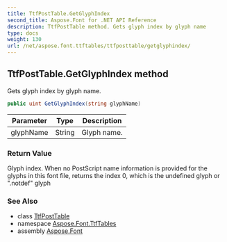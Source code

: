 ```yaml
---
title: TtfPostTable.GetGlyphIndex
second_title: Aspose.Font for .NET API Reference
description: TtfPostTable method. Gets glyph index by glyph name
type: docs
weight: 130
url: /net/aspose.font.ttftables/ttfposttable/getglyphindex/
---
```

## TtfPostTable.GetGlyphIndex method

Gets glyph index by glyph name.

```csharp
public uint GetGlyphIndex(string glyphName)
```

| Parameter | Type | Description |
| --- | --- | --- |
| glyphName | String | Glyph name. |

### Return Value

Glyph index. When no PostScript name information is provided for the glyphs in this font file, returns the index 0, which is the undefined glyph or ".notdef" glyph

### See Also

* class [TtfPostTable](../)
* namespace [Aspose.Font.TtfTables](../../../aspose.font.ttftables/)
* assembly [Aspose.Font](../../../)


